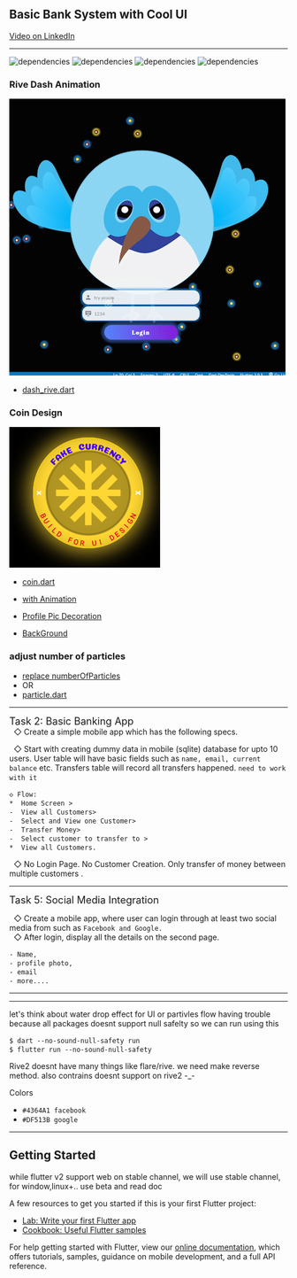 ## Basic Bank System with Cool UI
[Video on LinkedIn](https://www.linkedin.com/posts/mdyeasinsheikh_task-flutterapp-flutterbygoogle-activity-6780926251118026752-qJWm)

---- 
![dependencies](https://img.shields.io/badge/channel-stable-blue) 
![dependencies](https://img.shields.io/badge/Flutter-v2.0.3-blue) 
![dependencies](https://img.shields.io/badge/Dart-v2.12.2-blue)
![dependencies](https://img.shields.io/badge/rive-v0.7.2-blue)  

### Rive Dash Animation   




![Dash rive](https://github.com/yeasin50/BasicBankSystem/blob/master/output/particlesBG_2.gif)
-  [dash_rive.dart](https://github.com/yeasin50/BasicBankSystem/blob/master/lib/screens/dash_rive.dart)  

### Coin Design
![Coin](https://github.com/yeasin50/BasicBankSystem/blob/master/output/coin.png)

- [coin.dart](https://github.com/yeasin50/BasicBankSystem/blob/master/lib/widgets/coin.dart)

- [with Animation](https://github.com/yeasin50/BasicBankSystem/blob/7f3c81856c058614770d3b8995d0eb6ee3b17b31/lib/screens/loading_screen.dart#L171-L183)  
  

- [Profile Pic Decoration](https://github.com/yeasin50/BasicBankSystem/blob/master/lib/widgets/neon_container.dart)

- [BackGround](https://github.com/yeasin50/BasicBankSystem/blob/master/lib/widgets/particles_bg.dart)

  
### adjust number of particles 
- [replace numberOfParticles ](https://github.com/yeasin50/BasicBankSystem/blob/39ec565366b4bac718aa13514e45a470cc3cd1ae/lib/widgets/particles_bg.dart#L37)
- OR
- [particle.dart](https://github.com/yeasin50/BasicBankSystem/blob/master/lib/models/particle.dart#L35)
-----
<font size=4.5> Task 2: Basic Banking App </font>  
&nbsp;  ◇ Create a simple mobile app which has the following specs. 

&nbsp;  ◇ Start with creating dummy data in mobile (sqlite) database for upto 10 users. User table will have basic fields such as
`name, email, current balance` etc. Transfers table will record
all transfers happened.  `need to work with it`

```
◇ Flow:
*  Home Screen > 
-  View all Customers> 
-  Select and View one Customer> 
-  Transfer Money>  
-  Select customer to transfer to > 
*  View all Customers.  
```
&nbsp; ◇ No Login Page. No Customer Creation. Only transfer of money
between multiple customers .

---- 

<font size=4.5>Task 5: Social Media Integration </font>

&nbsp;  ◇ Create a mobile app, where user can login through at least
two social media from such as `Facebook and Google.`  
&nbsp;   ◇ After login, display all the details on the second page.
```
- Name, 
- profile photo,
- email
- more....
```
----- 


----
let's think about water drop effect for UI or partivles flow
having trouble because all packages doesnt support null safelty 
so we can run using this 

```
$ dart --no-sound-null-safety run   
$ flutter run --no-sound-null-safety
```

Rive2 doesnt have many things like flare/rive. we need make reverse method. also contrains doesnt support on rive2 -_-


Colors   
- `#4364A1​ facebook  `   
- `#DF513B​ google  `


-----

## Getting Started
while flutter v2 support web on stable channel, we will use stable channel, for window,linux+.. use beta and read doc

A few resources to get you started if this is your first Flutter project:

- [Lab: Write your first Flutter app](https://flutter.dev/docs/get-started/codelab)
- [Cookbook: Useful Flutter samples](https://flutter.dev/docs/cookbook)

For help getting started with Flutter, view our
[online documentation](https://flutter.dev/docs), which offers tutorials,
samples, guidance on mobile development, and a full API reference.
